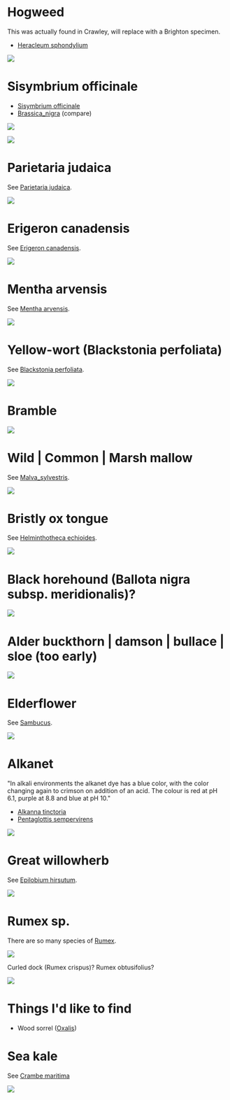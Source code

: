 # Hogweed

This was actually found in Crawley, will replace with a Brighton specimen.

- [Heracleum sphondylium](https://en.wikipedia.org/wiki/Heracleum_sphondylium)

![](IMG_2701.JPG)

# Sisymbrium officinale

- [Sisymbrium officinale](https://en.wikipedia.org/wiki/Sisymbrium_officinale)
- [Brassica_nigra](https://en.wikipedia.org/wiki/Brassica_nigra) (compare)

![](IMG_2654.jpg)

![](IMG_2653.jpg)

# Parietaria judaica

See [Parietaria judaica](https://en.wikipedia.org/wiki/Parietaria_judaica).

![](IMG_2651.jpg)

# Erigeron canadensis

See [Erigeron canadensis](https://en.wikipedia.org/wiki/Erigeron_canadensis).

![](IMG_2650.jpg)

# Mentha arvensis

See [Mentha arvensis](https://en.wikipedia.org/wiki/Mentha_arvensis).

![](IMG_2599.jpg)

# Yellow-wort (Blackstonia perfoliata)

See [Blackstonia perfoliata](https://en.wikipedia.org/wiki/Blackstonia_perfoliata).

![](IMG_2598.jpg)

# Bramble

![](IMG_2593.jpg)

# Wild | Common | Marsh mallow

See [Malva_sylvestris](https://en.wikipedia.org/wiki/Malva_sylvestris).

![](IMG_2591.jpg)

# Bristly ox tongue

See [Helminthotheca echioides](https://en.wikipedia.org/wiki/Helminthotheca_echioides).

![](IMG_2588.jpg)

# Black horehound (Ballota nigra subsp. meridionalis)?

![](IMG_2586.jpg)

# Alder buckthorn | damson | bullace | sloe (too early)

![](IMG_2585.jpg)

# Elderflower

See [Sambucus](https://en.wikipedia.org/wiki/Sambucus).

![](IMG_2584.jpg)

# Alkanet

"In alkali environments the alkanet dye has a blue color, with the color
changing again to crimson on addition of an acid. The colour is red at pH
6.1, purple at 8.8 and blue at pH 10."

- [Alkanna tinctoria](https://en.wikipedia.org/wiki/Alkanna_tinctoria)
- [Pentaglottis sempervirens](https://en.wikipedia.org/wiki/Pentaglottis_sempervirens)

![](IMG_2659.JPG)

# Great willowherb

See [Epilobium hirsutum](https://en.wikipedia.org/wiki/Epilobium_hirsutum).

![](IMG_2715.JPG)

# Rumex sp.

There are so many species of [Rumex](https://en.wikipedia.org/wiki/Rumex).

![](IMG_2716.JPG)

Curled dock (Rumex crispus)? Rumex obtusifolius?

![](IMG_2746.JPG)

# Things I'd like to find

- Wood sorrel ([Oxalis](https://en.wikipedia.org/wiki/Oxalis))

# Sea kale

See [Crambe maritima](https://en.wikipedia.org/wiki/Crambe_maritima)

![](IMG_2803.JPG)
